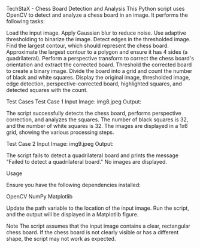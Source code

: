 
TechStaX - Chess Board Detection and Analysis
This Python script uses OpenCV to detect and analyze a chess board in an image. It performs the following tasks:

Load the input image.
Apply Gaussian blur to reduce noise.
Use adaptive thresholding to binarize the image.
Detect edges in the thresholded image.
Find the largest contour, which should represent the chess board.
Approximate the largest contour to a polygon and ensure it has 4 sides (a quadrilateral).
Perform a perspective transform to correct the chess board's orientation and extract the corrected board.
Threshold the corrected board to create a binary image.
Divide the board into a grid and count the number of black and white squares.
Display the original image, thresholded image, edge detection, perspective-corrected board, highlighted squares, and detected squares with the count.

Test Cases
Test Case 1
Input Image: img8.jpeg
Output:

The script successfully detects the chess board, performs perspective correction, and analyzes the squares.
The number of black squares is 32, and the number of white squares is 32.
The images are displayed in a 1x6 grid, showing the various processing steps.

Test Case 2
Input Image: img9.jpeg
Output:

The script fails to detect a quadrilateral board and prints the message "Failed to detect a quadrilateral board."
No images are displayed.

Usage

Ensure you have the following dependencies installed:

OpenCV
NumPy
Matplotlib


Update the path variable to the location of the input image.
Run the script, and the output will be displayed in a Matplotlib figure.

Note
The script assumes that the input image contains a clear, rectangular chess board. If the chess board is not clearly visible or has a different shape, the script may not work as expected.
